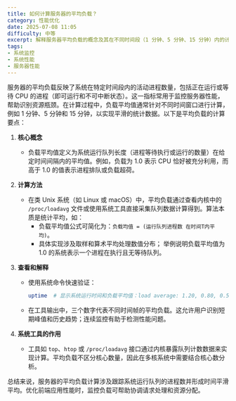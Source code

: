 ```yaml
---
title: 如何计算服务器的平均负载？
category: 性能优化
date: 2025-07-08 11:05
difficulty: 中等
excerpt: 解释服务器平均负载的概念及其在不同时间段（1 分钟、5 分钟、15 分钟）内的计算方法。
tags:
- 系统监控
- 系统性能
- 服务器性能
---
```

服务器的平均负载反映了系统在特定时间段内的活动进程数量，包括正在运行或等待 CPU 的进程（即可运行和不可中断状态）。这一指标常用于监控服务器性能，帮助识别资源瓶颈。在计算过程中，负载平均值通常针对不同时间窗口进行计算，例如 1 分钟、5 分钟和 15 分钟，以实现平滑的统计数据。以下是平均负载的计算要点：  

1.  **核心概念**  
    - 负载平均值定义为系统运行队列长度（进程等待执行或运行的数量）在给定时间间隔内的平均值。例如，负载为 1.0 表示 CPU 恰好被充分利用，而高于 1.0 的值表示进程排队或负载超荷。  

2.  **计算方法**  
    - 在类 Unix 系统（如 Linux 或 macOS）中，平均负载通过查看内核中的 `/proc/loadavg` 文件或使用系统工具直接采集队列数据计算得到。算法本质是统计平均，如：  
      - 负载平均值公式可简化为：`负载均值 = (运行队列进程数 在时间T内平均)`。  
      - 具体实现涉及取样和算术平均处理数值分布； 举例说明负载平均值为 1.0 的系统表示一个进程在执行且无等待队列。  

3.  **查看和解释**  
    - 使用系统命令快速验证：  
      ```bash  
      uptime  # 显示系统运行时间和负载平均值：load average: 1.20, 0.80, 0.50 (1min,5min,15min)  
      ```  
    - 在工具输出中，三个数字代表不同时间帧的平均负载。这允许用户识别短期峰值和历史趋势；连续监控有助于检测性能问题。  

4.  **系统工具的作用**  
    - 工具如 `top`、`htop` 或 `/proc/loadavg` 接口通过内核暴露队列计数数据来实现计算。平均负载不区分核心数量，因此在多核系统中需要结合核心数分析。  

总结来说，服务器的平均负载计算涉及跟踪系统运行队列的进程数并形成时间平滑平均。优化前端应用性能时，监控负载可帮助协调请求处理和资源分配。
